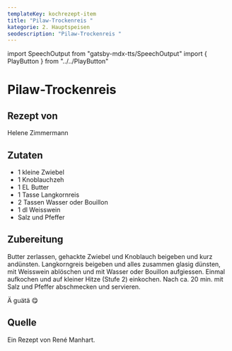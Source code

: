 ```yaml
---
templateKey: kochrezept-item
title: "Pilaw-Trockenreis "
kategorie: 2. Hauptspeisen
seodescription: "Pilaw-Trockenreis "
---
```

import SpeechOutput from "gatsby-mdx-tts/SpeechOutput"
import { PlayButton } from "../../PlayButton"

<SpeechOutput id="kochrezept-helene-zimmermann-pilaw-trockenreis" customPlayButton={PlayButton}>

# Pilaw-Trockenreis 

## Rezept von

Helene Zimmermann

## Zutaten

- 1 kleine Zwiebel
- 1 Knoblauchzeh
- 1 EL Butter 
- 1 Tasse Langkornreis 
- 2 Tassen Wasser oder Bouillon 
- 1 dl Weisswein 
- Salz und Pfeffer 

## Zubereitung

Butter zerlassen, gehackte Zwiebel und Knoblauch beigeben und kurz andünsten. Langkorngreis beigeben und alles zusammen glasig dünsten, mit Weisswein ablöschen und mit Wasser oder Bouillon aufgiessen. Einmal aufkochen und auf kleiner Hitze (Stufe 2) einkochen. Nach ca. 20 min. mit Salz und Pfeffer abschmecken und servieren.

Ä guätä 😋

## Quelle
Ein Rezept von René Manhart.

</SpeechOutput>